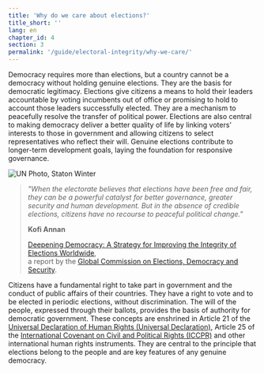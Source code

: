 ```yaml
---
title: 'Why do we care about elections?'
title_short: ''
lang: en
chapter_id: 4
section: 3
permalink: '/guide/electoral-integrity/why-we-care/'
---
```


Democracy requires more than elections, but a country cannot be a democracy without holding genuine elections. They are the basis for democratic legitimacy. Elections give citizens a means to hold their leaders accountable by voting incumbents out of office or promising to hold to account those leaders successfully elected. They are a mechanism to peacefully resolve the transfer of political power. Elections are also central to making democracy deliver a better quality of life by linking voters' interests to those in government and allowing citizens to select representatives who reflect their will. Genuine elections contribute to longer-term development goals, laying the foundation for responsive governance.

 ![UN Photo, Staton Winter](/images/guide/UN-Photo-Staton-Winter-482798.jpg) 

> _"When the electorate believes that elections have been free and fair, they can be a powerful catalyst for better governance, greater security and human development. But in the absence of credible elections, citizens have no recourse to peaceful political change."_
> 
> **Kofi Annan**
> 
> [Deepening Democracy: A Strategy for Improving the Integrity of Elections Worldwide](http://www.idea.int/news/deepening-democracy-a-strategy-for-improving-the-integrity-of-elections-worldwide.cfm),  
> a report by the [Global Commission on Elections, Democracy and Security](http://www.kofiannanfoundation.org/topics/supporting-democracy-and-elections-with-integrity/).

Citizens have a fundamental right to take part in government and the conduct of public affairs of their countries. They have a right to vote and to be elected in periodic elections, without discrimination. The will of the people, expressed through their ballots, provides the basis of authority for democratic government. These concepts are enshrined in Article 21 of the [Universal Declaration of Human Rights (Universal Declaration)](http://www.un.org/en/documents/udhr/index.shtml), Article 25 of the [International Covenant on Civil and Political Rights (ICCPR)](http://www.ohchr.org/en/professionalinterest/pages/ccpr.aspx) and other international human rights instruments. They are central to the principle that elections belong to the people and are key features of any genuine democracy.
